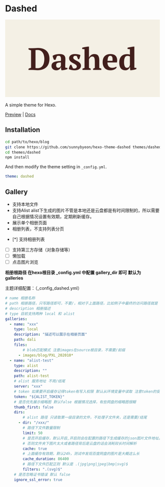 # Dashed

![Dashed Logo](https://raw.githubusercontent.com/sunnybyeon/hexo-theme-dashed/blog/source/cover.svg)

A simple theme for Hexo.

[Preview](https://sunnybyeon.github.io/hexo-theme-dashed) | [Docs](https://sunnybyeon.github.io/hexo-theme-dashed/categories/Documentation)

## Installation

```bash
cd path/to/hexo/blog
git clone https://github.com/sunnybyeon/hexo-theme-dashed themes/dashed
cd themes/dashed
npm install
```

And then modify the theme setting in `_config.yml`.

```YAML _config.yml
theme: dashed
```

## Gallery

* 支持本地文件
* 支持Alist
  alist下生成的图片不管是本地还是云盘都是有时间限制的，所以需要自己根据情况设置有效期，定期刷新缓存。
* 展示单个相册页面
* 相册列表，不支持列表分页

- [*] 支持相册列表
- [ ] 支持第三方存储（对象存储等）
- [ ] 懒加载
- [ ] 点击图片浏览

**相册根路径 在hexo根目录 _config.yml 中配置 gallery_dir 即可 默认为 galleries**

主题详细配置：（_config_dashed.yml）
```yaml
# name 相册名称
# path 相册路径，只写路径即可，不要/，相对于上面路径，比如例子中最终的访问路径就是 https://xxx.xx/galleries/dali/
# description 相册描述
# type 目前支持两种 local 和 alist
galleries:
  - name: "xxx"
    type: local
    description: "描述可以展示在相册页面"
    path: dali
    files:
        # blob匹配模式 注意images在source根目录，不需要/前缀
      - images/blog/PXL_202010*
  - name: "alist-test"
    type: alist
    description: ""
    path: alist-test
    # alist 服务地址 不用/结尾
    server: "xxx"
    # token 如果要开启缓存记得token有写入权限 默认从环境变量中读取 注意token的安全性
    token: "${ALIST_TOKEN}"
    # 是否优先展示缩略图 默认false 根据情况选择，有些网盘的缩略图很糊
    thumb_first: false
    dirs:
        # alist 路径 只读取第一级目录的文件，不处理子文件夹，还是需要/结尾
      - dir: "/xxx/"
        # 路径下文件数量限制
        limit: 50
        # 是否开启缓存，默认开启,开启则会在配置的路径下生成缓存的json图片文件地址。
        # 否则文件夹下图片太大或者路径背后是云盘的话会消耗较长时间解析
        cache: true
        # 上面缓存有效期，默认24h，测试中发现百度网盘的图片是大概这么长
        cache_duration: 86400
        # 路径下文件匹配正则 默认是 .(jpg|png|jpeg|bmp|svg)$
        filters: ".(svg)$"
    # 是否忽略证书错误 默认 false
    ignore_ssl_error: true
```